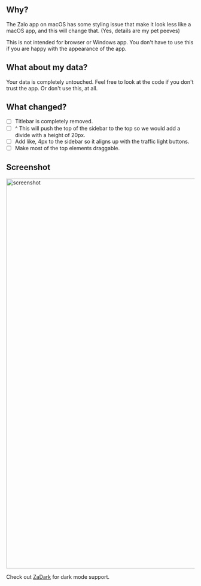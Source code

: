 ## Why?
The Zalo app on macOS has some styling issue that make it look less like a macOS app, and this will change that. (Yes, details are my pet peeves)

This is not intended for browser or Windows app. You don't have to use this if you are happy with the appearance of the app.

## What about my data?
Your data is completely untouched. Feel free to look at the code if you don't trust the app. Or don't use this, at all.

## What changed?
- [ ] Titlebar is completely removed.
- [ ] ^ This will push the top of the sidebar to the top so we would add a divide with a height of 20px.
- [ ] Add like, 4px to the sidebar so it aligns up with the traffic light buttons.
- [ ] Make most of the top elements draggable.

## Screenshot
<img width="1042" alt="screenshot" src="https://github.com/sorae42/zalo-mac/assets/34794115/b1a5f264-3d10-4aa2-8b1e-4290cadcaf87">

Check out [ZaDark](https://zadark.quaric.com) for dark mode support.
